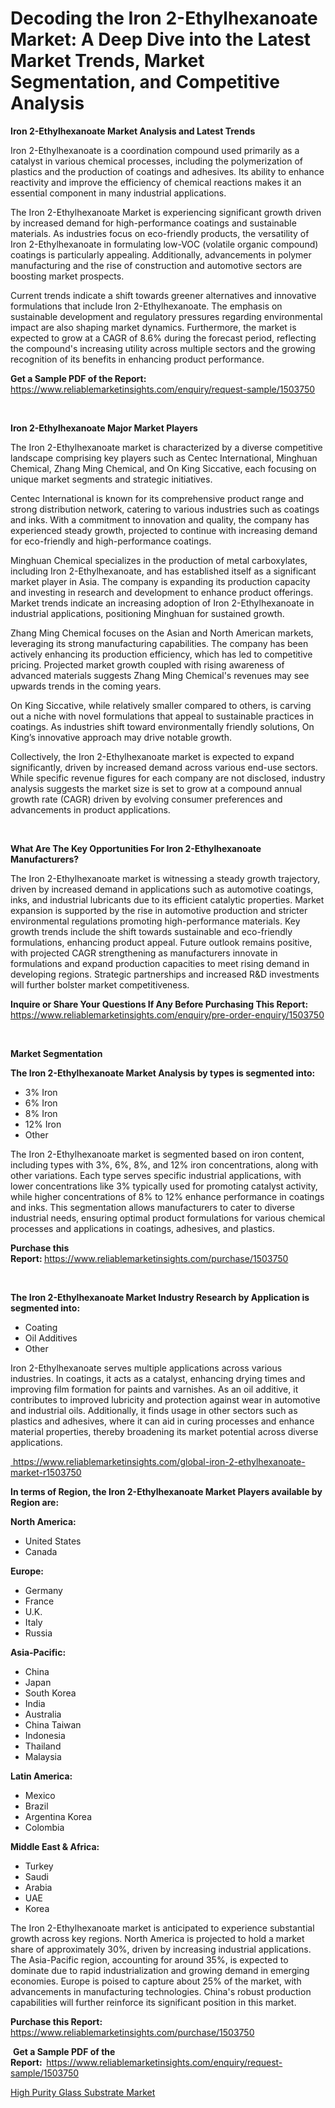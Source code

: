 <p><h1>Decoding the Iron 2-Ethylhexanoate Market: A Deep Dive into the Latest Market Trends, Market Segmentation, and Competitive Analysis</h1></p><p><strong>Iron 2-Ethylhexanoate Market Analysis and Latest Trends</strong></p>
<p><p>Iron 2-Ethylhexanoate is a coordination compound used primarily as a catalyst in various chemical processes, including the polymerization of plastics and the production of coatings and adhesives. Its ability to enhance reactivity and improve the efficiency of chemical reactions makes it an essential component in many industrial applications. </p><p>The Iron 2-Ethylhexanoate Market is experiencing significant growth driven by increased demand for high-performance coatings and sustainable materials. As industries focus on eco-friendly products, the versatility of Iron 2-Ethylhexanoate in formulating low-VOC (volatile organic compound) coatings is particularly appealing. Additionally, advancements in polymer manufacturing and the rise of construction and automotive sectors are boosting market prospects. </p><p>Current trends indicate a shift towards greener alternatives and innovative formulations that include Iron 2-Ethylhexanoate. The emphasis on sustainable development and regulatory pressures regarding environmental impact are also shaping market dynamics. Furthermore, the market is expected to grow at a CAGR of 8.6% during the forecast period, reflecting the compound's increasing utility across multiple sectors and the growing recognition of its benefits in enhancing product performance.</p></p>
<p><strong>Get a Sample PDF of the Report:&nbsp;</strong> <a href="https://www.reliablemarketinsights.com/enquiry/request-sample/1503750?utm_campaign=2564&utm_medium=2&utm_source=Github&utm_content=ia&utm_term=23032025&utm_id=iron-2-ethylhexanoate">https://www.reliablemarketinsights.com/enquiry/request-sample/1503750</a></p>
<p>&nbsp;</p>
<p><strong>Iron 2-Ethylhexanoate Major Market Players</strong></p>
<p><p>The Iron 2-Ethylhexanoate market is characterized by a diverse competitive landscape comprising key players such as Centec International, Minghuan Chemical, Zhang Ming Chemical, and On King Siccative, each focusing on unique market segments and strategic initiatives.</p><p>Centec International is known for its comprehensive product range and strong distribution network, catering to various industries such as coatings and inks. With a commitment to innovation and quality, the company has experienced steady growth, projected to continue with increasing demand for eco-friendly and high-performance coatings.</p><p>Minghuan Chemical specializes in the production of metal carboxylates, including Iron 2-Ethylhexanoate, and has established itself as a significant market player in Asia. The company is expanding its production capacity and investing in research and development to enhance product offerings. Market trends indicate an increasing adoption of Iron 2-Ethylhexanoate in industrial applications, positioning Minghuan for sustained growth.</p><p>Zhang Ming Chemical focuses on the Asian and North American markets, leveraging its strong manufacturing capabilities. The company has been actively enhancing its production efficiency, which has led to competitive pricing. Projected market growth coupled with rising awareness of advanced materials suggests Zhang Ming Chemical's revenues may see upwards trends in the coming years.</p><p>On King Siccative, while relatively smaller compared to others, is carving out a niche with novel formulations that appeal to sustainable practices in coatings. As industries shift toward environmentally friendly solutions, On King’s innovative approach may drive notable growth.</p><p>Collectively, the Iron 2-Ethylhexanoate market is expected to expand significantly, driven by increased demand across various end-use sectors. While specific revenue figures for each company are not disclosed, industry analysis suggests the market size is set to grow at a compound annual growth rate (CAGR) driven by evolving consumer preferences and advancements in product applications.</p></p>
<p>&nbsp;</p>
<p><strong>What Are The Key Opportunities For Iron 2-Ethylhexanoate Manufacturers?</strong></p>
<p><p>The Iron 2-Ethylhexanoate market is witnessing a steady growth trajectory, driven by increased demand in applications such as automotive coatings, inks, and industrial lubricants due to its efficient catalytic properties. Market expansion is supported by the rise in automotive production and stricter environmental regulations promoting high-performance materials. Key growth trends include the shift towards sustainable and eco-friendly formulations, enhancing product appeal. Future outlook remains positive, with projected CAGR strengthening as manufacturers innovate in formulations and expand production capacities to meet rising demand in developing regions. Strategic partnerships and increased R&D investments will further bolster market competitiveness.</p></p>
<p><strong>Inquire or Share Your Questions If Any Before Purchasing This Report:</strong> <a href="https://www.reliablemarketinsights.com/enquiry/pre-order-enquiry/1503750?utm_campaign=2564&utm_medium=2&utm_source=Github&utm_content=ia&utm_term=23032025&utm_id=iron-2-ethylhexanoate">https://www.reliablemarketinsights.com/enquiry/pre-order-enquiry/1503750</a></p>
<p>&nbsp;</p>
<p><strong>Market Segmentation</strong></p>
<p><strong>The Iron 2-Ethylhexanoate Market Analysis by types is segmented into:</strong></p>
<p><ul><li>3% Iron</li><li>6% Iron</li><li>8% Iron</li><li>12% Iron</li><li>Other</li></ul></p>
<p><p>The Iron 2-Ethylhexanoate market is segmented based on iron content, including types with 3%, 6%, 8%, and 12% iron concentrations, along with other variations. Each type serves specific industrial applications, with lower concentrations like 3% typically used for promoting catalyst activity, while higher concentrations of 8% to 12% enhance performance in coatings and inks. This segmentation allows manufacturers to cater to diverse industrial needs, ensuring optimal product formulations for various chemical processes and applications in coatings, adhesives, and plastics.</p></p>
<p><strong>Purchase this Report:&nbsp;</strong><a href="https://www.reliablemarketinsights.com/purchase/1503750?utm_campaign=2564&utm_medium=2&utm_source=Github&utm_content=ia&utm_term=23032025&utm_id=iron-2-ethylhexanoate">https://www.reliablemarketinsights.com/purchase/1503750</a></p>
<p>&nbsp;</p>
<p><strong>The Iron 2-Ethylhexanoate Market Industry Research by Application is segmented into:</strong></p>
<p><ul><li>Coating</li><li>Oil Additives</li><li>Other</li></ul></p>
<p><p>Iron 2-Ethylhexanoate serves multiple applications across various industries. In coatings, it acts as a catalyst, enhancing drying times and improving film formation for paints and varnishes. As an oil additive, it contributes to improved lubricity and protection against wear in automotive and industrial oils. Additionally, it finds usage in other sectors such as plastics and adhesives, where it can aid in curing processes and enhance material properties, thereby broadening its market potential across diverse applications.</p></p>
<p><a href="https://www.reliablemarketinsights.com/global-iron-2-ethylhexanoate-market-r1503750?utm_campaign=2564&utm_medium=2&utm_source=Github&utm_content=ia&utm_term=23032025&utm_id=iron-2-ethylhexanoate">&nbsp;https://www.reliablemarketinsights.com/global-iron-2-ethylhexanoate-market-r1503750</a></p>
<p><strong>In terms of Region, the Iron 2-Ethylhexanoate Market Players available by Region are:</strong></p>
<p>
    <p> <strong> North America: </strong>
        <ul>
            <li>United States</li>
            <li>Canada</li>
        </ul>
        </p> 
    <p> <strong> Europe: </strong>
        <ul>
            <li>Germany</li>
            <li>France</li>
            <li>U.K.</li>
            <li>Italy</li>
            <li>Russia</li>
        </ul>
        </p> 
    <p> <strong> Asia-Pacific: </strong>
        <ul>
            <li>China</li>
            <li>Japan</li>
            <li>South Korea</li>
            <li>India</li>
            <li>Australia</li>
            <li>China Taiwan</li>
            <li>Indonesia</li>
            <li>Thailand</li>
            <li>Malaysia</li>
        </ul>
        </p> 
    <p> <strong> Latin America: </strong>
        <ul>
            <li>Mexico</li>
            <li>Brazil</li>
            <li>Argentina Korea</li>
            <li>Colombia</li>
        </ul>
        </p> 
    <p> <strong> Middle East & Africa: </strong>
        <ul>
            <li>Turkey</li>
            <li>Saudi</li>
            <li>Arabia</li>
            <li>UAE</li>
            <li>Korea</li>
        </ul>
    </p>
    </p>
<p><p>The Iron 2-Ethylhexanoate market is anticipated to experience substantial growth across key regions. North America is projected to hold a market share of approximately 30%, driven by increasing industrial applications. The Asia-Pacific region, accounting for around 35%, is expected to dominate due to rapid industrialization and growing demand in emerging economies. Europe is poised to capture about 25% of the market, with advancements in manufacturing technologies. China's robust production capabilities will further reinforce its significant position in this market.</p></p>
<p><strong>Purchase this Report: </strong><a href="https://www.reliablemarketinsights.com/purchase/1503750?utm_campaign=2564&utm_medium=2&utm_source=Github&utm_content=ia&utm_term=23032025&utm_id=iron-2-ethylhexanoate">https://www.reliablemarketinsights.com/purchase/1503750</a></p>
<p>&nbsp;<strong>Get a Sample PDF of the Report:&nbsp;&nbsp;</strong><a href="https://www.reliablemarketinsights.com/enquiry/request-sample/1503750?utm_campaign=2564&utm_medium=2&utm_source=Github&utm_content=ia&utm_term=23032025&utm_id=iron-2-ethylhexanoate">https://www.reliablemarketinsights.com/enquiry/request-sample/1503750</a></p>
<p><strong></strong></p>
<p><p><a href="https://github.com/raffadongraffadong/Market-Research-Report-List-1/blob/main/high-purity-glass-substrate-market.md?utm_campaign=2564&utm_medium=2&utm_source=Github&utm_content=ia&utm_term=23032025&utm_id=iron-2-ethylhexanoate">High Purity Glass Substrate Market</a></p></p>